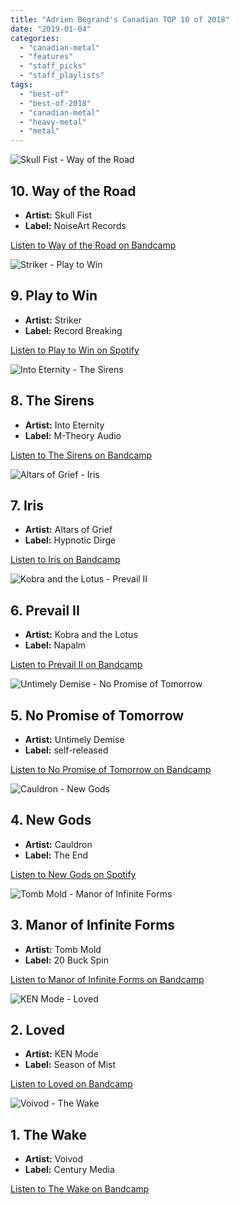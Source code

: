 ```yaml
---
title: "Adrien Begrand's Canadian TOP 10 of 2018"
date: "2019-01-04"
categories: 
  - "canadian-metal"
  - "features"
  - "staff_picks"
  - "staff_playlists"
tags: 
  - "best-of"
  - "best-of-2018"
  - "canadian-metal"
  - "heavy-metal"
  - "metal"
---
```


![Skull Fist - Way of the Road](https://res.cloudinary.com/dy8mxogvn/image/upload/c_fill,f_auto,g_center,h_540,q_auto:good,w_540/v1546016441/c6c59c5e644b6b1451cc6945d6320757ca9e6c8d.jpg)

## 10\. Way of the Road

- **Artist:** Skull Fist
- **Label:** NoiseArt Records

[Listen to Way of the Road on Bandcamp](https://open.spotify.com/album/3gvpjZ6f0k0wUYGcWB9c2a)

![Striker - Play to Win](https://res.cloudinary.com/dy8mxogvn/image/upload/c_fill,f_auto,g_center,h_540,q_auto:good,w_540/v1546372717/15832b16f4b20312072d35be5d460b8ea50415d6.jpg)

## 9\. Play to Win

- **Artist:** Striker
- **Label:** Record Breaking

[Listen to Play to Win on Spotify](https://open.spotify.com/album/1Uo1Co2ZlgfkPAHQilTQrD)

![Into Eternity - The Sirens](https://res.cloudinary.com/dy8mxogvn/image/upload/c_fill,f_auto,g_center,h_540,q_auto:good,w_540/v1546377302/a0138110443_16.jpg)

## 8\. The Sirens

- **Artist:** Into Eternity
- **Label:** M-Theory Audio

[Listen to The Sirens on Bandcamp](https://intoeternitysk.bandcamp.com/album/the-sirens)

![Altars of Grief - Iris](https://res.cloudinary.com/dy8mxogvn/image/upload/c_fill,f_auto,g_center,h_540,q_auto:good,w_540/v1546372869/a0140744597_16.jpg)

## 7\. Iris

- **Artist:** Altars of Grief
- **Label:** Hypnotic Dirge

[Listen to Iris on Bandcamp](https://altarsofgrief.bandcamp.com/album/iris)

![Kobra and the Lotus - Prevail II](https://res.cloudinary.com/dy8mxogvn/image/upload/c_fill,f_auto,g_center,h_540,q_auto:good,w_540/v1546377639/a1242027873_16.jpg)

## 6\. Prevail II

- **Artist:** Kobra and the Lotus
- **Label:** Napalm

[Listen to Prevail II on Bandcamp](https://kobraandthelotus.bandcamp.com/album/prevail-ii)

![Untimely Demise - No Promise of Tomorrow](https://res.cloudinary.com/dy8mxogvn/image/upload/c_fill,f_auto,g_center,h_540,q_auto:good,w_540/v1546373338/a0531021481_16.jpg)

## 5\. No Promise of Tomorrow

- **Artist:** Untimely Demise
- **Label:** self-released

[Listen to No Promise of Tomorrow on Bandcamp](https://untimelydemise.bandcamp.com/album/no-promise-of-tomorrow-2)

![Cauldron - New Gods](https://res.cloudinary.com/dy8mxogvn/image/upload/c_fill,f_auto,g_center,h_540,q_auto:good,w_540/v1546015768/1c6dfe1896034fd864201eb8554d4946ed291fd7.jpg)

## 4\. New Gods

- **Artist:** Cauldron
- **Label:** The End

[Listen to New Gods on Spotify](https://open.spotify.com/album/7Bw7zO72W0BKpdCCHjqdzX)

![Tomb Mold - Manor of Infinite Forms](https://res.cloudinary.com/dy8mxogvn/image/upload/c_fill,f_auto,g_center,h_540,q_auto:good,w_540/v1546011462/a1434816883_16.jpg)

## 3\. Manor of Infinite Forms

- **Artist:** Tomb Mold
- **Label:** 20 Buck Spin

[Listen to Manor of Infinite Forms on Bandcamp](https://listen.20buckspin.com/album/manor-of-infinite-forms)

![KEN Mode - Loved](https://res.cloudinary.com/dy8mxogvn/image/upload/c_fill,f_auto,g_center,h_540,q_auto:good,w_540/v1546011769/a3809143992_16.jpg)

## 2\. Loved

- **Artist:** KEN Mode
- **Label:** Season of Mist

[Listen to Loved on Bandcamp](https://kenmode.bandcamp.com/album/loved)

![Voivod - The Wake](https://res.cloudinary.com/dy8mxogvn/image/upload/c_fill,f_auto,g_center,h_540,q_auto:good,w_540/v1546012333/32c6dfb252ba0d2d096f6bd2bfde45d9f009e9b2.jpg)

## 1\. The Wake

- **Artist:** Voivod
- **Label:** Century Media

[Listen to The Wake on Bandcamp](https://open.spotify.com/album/097DmmcskEDBUEgFJaIbvG)
